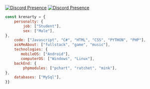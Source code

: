 
[![Discord Presence](https://lanyard.cnrad.dev/api/879740287801495572)](https://discord.com/users/879740287801495572)
[![Discord Presence]([(https://lanyard.cnrad.dev/api/879740287801495572))](https://discord.com/users/852613869406912563)
```javascript
const krenarty = {
    personalty: {
        job: ["Student"],
        sex: ["Male"],
},               
    code: ["Javascript", "C#", "HTML", "CSS", "PYTHON", "PHP"],
    askMeAbout: ["fullstack", "game", "music"],
    technologies: {
       mobileOS: ["Android"],
       computerOS: ["Windows", "Linux"],
    backEnd: {
        phpmodules: ["pchart", "ratchet", "mink"],
},
    databases: ["MySql"],
}}
```
